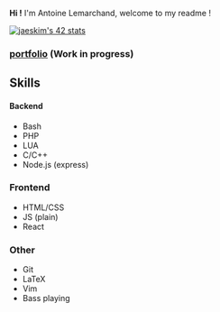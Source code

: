 **Hi !**
I'm Antoine Lemarchand, welcome to my readme !

[![jaeskim's 42 stats](https://badge42.herokuapp.com/api/stats/alemarch?darkmode=true)](https://github.com/JaeSeoKim/badge42)
### [portfolio](https://antoinelemarchand.xyz) (Work in progress)
## Skills

#### Backend
* Bash
* PHP
* LUA
* C/C++
* Node.js (express)

### Frontend
* HTML/CSS
* JS (plain)
* React

### Other
* Git
* LaTeX
* Vim
* Bass playing
